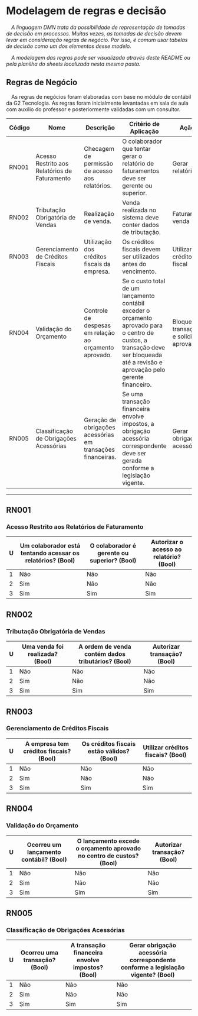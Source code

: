 # Modelagem de regras e decisão

&emsp;*A linguagem DMN trata da possibilidade de representação de tomadas de decisão em processos. Muitas vezes, as tomadas de decisão devem levar em consideração regras de negócio. Por isso, é comum usar tabelas de decisão como um dos elementos desse modelo.*

&emsp;*A modelagem das regras pode ser visualizada através deste README ou pela planilha do sheets localizada nesta mesma pasta.*


## Regras de Negócio
&emsp;As regras de negócios foram elaboradas com base no módulo de contábil da G2 Tecnologia. As regras foram inicialmente levantadas em sala de aula com auxílio do professor e posteriormente validadas com um consultor.

| Código | Nome                                   | Descrição                                    | Critério de Aplicação                                                                                          | Ação                             |
|--------|----------------------------------------|----------------------------------------------|-----------------------------------------------------------------------------------------------------------------|----------------------------------|
| RN001  | Acesso Restrito aos Relatórios de Faturamento | Checagem de permissão de acesso aos relatórios. | O colaborador que tentar gerar o relatório de faturamentos deve ser gerente ou superior.                        | Gerar relatório                  |
| RN002  | Tributação Obrigatória de Vendas       | Realização de venda.                         | Venda realizada no sistema deve conter dados de tributação.                                                     | Faturar venda                    |
| RN003  | Gerenciamento de Créditos Fiscais      | Utilização dos créditos fiscais da empresa.  | Os créditos fiscais devem ser utilizados antes do vencimento.                                                   | Utilizar crédito fiscal          |
| RN004  | Validação do Orçamento                 | Controle de despesas em relação ao orçamento aprovado. | Se o custo total de um lançamento contábil exceder o orçamento aprovado para o centro de custos, a transação deve ser bloqueada até a revisão e aprovação pelo gerente financeiro. | Bloquear transação e solicitar aprovação |
| RN005  | Classificação de Obrigações Acessórias | Geração de obrigações acessórias em transações financeiras. | Se uma transação financeira envolve impostos, a obrigação acessória correspondente deve ser gerada conforme a legislação vigente. | Gerar obrigação acessória        |

----
## RN001
### Acesso Restrito aos Relatórios de Faturamento

| U  | Um colaborador está tentando acessar os relatórios? (Bool) | O colaborador é gerente ou superior? (Bool) | Autorizar o acesso ao relatório? (Bool) |
|----|------------------------------------------------------------|---------------------------------------------|-----------------------------------------|
| 1  | Não                                                        | Não                                         | Não                                     |
| 2  | Sim                                                        | Não                                         | Não                                     |
| 3  | Sim                                                        | Sim                                         | Sim                                     |

## RN002
### Tributação Obrigatória de Vendas 

| U  | Uma venda foi realizada? (Bool) | A ordem de venda contém dados tributários? (Bool) | Autorizar transação? (Bool) |
|----|---------------------------------|--------------------------------------------------|-----------------------------|
| 1  | Não                             | Não                                              | Não                         |
| 2  | Sim                             | Não                                              | Não                         |
| 3  | Sim                             | Sim                                              | Sim                         |

## RN003
### Gerenciamento de Créditos Fiscais

| U  | A empresa tem créditos fiscais? (Bool) | Os créditos fiscais estão válidos? (Bool) | Utilizar créditos fiscais? (Bool) |
|----|---------------------------------------|------------------------------------------|----------------------------------|
| 1  | Não                                   | Não                                      | Não                              |
| 2  | Sim                                   | Não                                      | Não                              |
| 3  | Sim                                   | Sim                                      | Sim                              |

## RN004
### Validação do Orçamento

| U  | Ocorreu um lançamento contábil? (Bool) | O lançamento excede o orçamento aprovado no centro de custos? (Bool) | Autorizar transação? (Bool) |
|----|---------------------------------------|--------------------------------------------------------------------|-----------------------------|
| 1  | Não                                   | Não                                                                | Não                         |
| 2  | Sim                                   | Não                                                                | Não                         |
| 3  | Sim                                   | Sim                                                                | Sim                         |

## RN005
### Classificação de Obrigações Acessórias

| U  | Ocorreu uma transação? (Bool) | A transação financeira envolve impostos? (Bool) | Gerar obrigação acessória correspondente conforme a legislação vigente? (Bool) |
|----|------------------------------|-------------------------------------------------|--------------------------------------------------------------------------------|
| 1  | Não                           | Não                                             | Não                                                                            |
| 2  | Sim                           | Não                                             | Não                                                                            |
| 3  | Sim                           | Sim                                             | Sim                                                                            |

